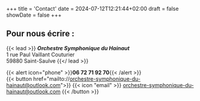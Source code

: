 +++
title = 'Contact'
date = 2024-07-12T12:21:44+02:00
draft = false
showDate = false
+++

## Pour nous écrire :

{{< lead >}}
__*Orchestre Symphonique du Hainaut*__  
1 rue Paul Vaillant Couturier  
59880 Saint-Saulve
{{</ lead >}}

{{< alert icon="phone" >}}**06 72 71 92 70**{{< /alert >}}  
{{< button href="mailto://orchestre-symphonique-du-hainaut@outlook.com">}}
{{< icon "email" >}} orchestre-symphonique-du-hainaut@outlook.com
{{< /button >}}
